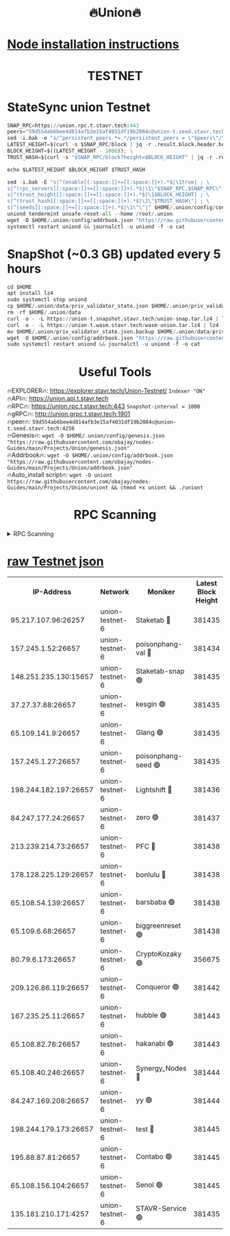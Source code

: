 <h1 align="center"> 🔥Union🔥</h1>

[Node installation instructions](https://github.com/obajay/nodes-Guides/tree/main/Projects/Union)
=

<h1 align="center"> TESTNET</h1>

# StateSync union Testnet
```python
SNAP_RPC=https://union.rpc.t.stavr.tech:443
peers="59d554ab6bee4d814afb3e15af4031df19b2084c@union-t.seed.stavr.tech:4256"
sed -i.bak -e "s/^persistent_peers *=.*/persistent_peers = \"$peers\"/" $HOME/.union/config/config.toml
LATEST_HEIGHT=$(curl -s $SNAP_RPC/block | jq -r .result.block.header.height); \
BLOCK_HEIGHT=$((LATEST_HEIGHT - 1000)); \
TRUST_HASH=$(curl -s "$SNAP_RPC/block?height=$BLOCK_HEIGHT" | jq -r .result.block_id.hash)

echo $LATEST_HEIGHT $BLOCK_HEIGHT $TRUST_HASH

sed -i.bak -E "s|^(enable[[:space:]]+=[[:space:]]+).*$|\1true| ; \
s|^(rpc_servers[[:space:]]+=[[:space:]]+).*$|\1\"$SNAP_RPC,$SNAP_RPC\"| ; \
s|^(trust_height[[:space:]]+=[[:space:]]+).*$|\1$BLOCK_HEIGHT| ; \
s|^(trust_hash[[:space:]]+=[[:space:]]+).*$|\1\"$TRUST_HASH\"| ; \
s|^(seeds[[:space:]]+=[[:space:]]+).*$|\1\"\"|" $HOME/.union/config/config.toml
uniond tendermint unsafe-reset-all --home /root/.union
wget -O $HOME/.union/config/addrbook.json "https://raw.githubusercontent.com/obajay/nodes-Guides/main/Projects/Union/addrbook.json"
systemctl restart uniond && journalctl -u uniond -f -o cat
```
# SnapShot (~0.3 GB) updated every 5 hours
```python
cd $HOME
apt install lz4
sudo systemctl stop uniond
cp $HOME/.union/data/priv_validator_state.json $HOME/.union/priv_validator_state.json.backup
rm -rf $HOME/.union/data
curl -o - -L https://union-t.snapshot.stavr.tech/union-snap.tar.lz4 | lz4 -c -d - | tar -x -C $HOME/.union --strip-components 2
curl -o - -L https://union-t.wasm.stavr.tech/wasm-union.tar.lz4 | lz4 -c -d - | tar -x -C $HOME/.union --strip-components 2
mv $HOME/.union/priv_validator_state.json.backup $HOME/.union/data/priv_validator_state.json
wget -O $HOME/.union/config/addrbook.json "https://raw.githubusercontent.com/obajay/nodes-Guides/main/Projects/Union/addrbook.json"
sudo systemctl restart uniond && journalctl -u uniond -f -o cat
```
 <h1 align="center"> Useful Tools</h1>
 
🔥EXPLORER🔥: https://explorer.stavr.tech/Union-Testnet/        `Indexer "ON"` \
🔥API🔥:      https://union.api.t.stavr.tech \
🔥RPC🔥:      https://union.rpc.t.stavr.tech:443              `Snapshot-interval = 1000` \
🔥gRPC🔥:     http://union.grpc.t.stavr.tech:1901 \
🔥peer🔥:     `59d554ab6bee4d814afb3e15af4031df19b2084c@union-t.seed.stavr.tech:4256` \
🔥Genesis🔥:     `wget -O $HOME/.union/config/genesis.json "https://raw.githubusercontent.com/obajay/nodes-Guides/main/Projects/Union/genesis.json"` \
🔥Addrbook🔥: ```wget -O $HOME/.union/config/addrbook.json "https://raw.githubusercontent.com/obajay/nodes-Guides/main/Projects/Union/addrbook.json"``` \
🔥Auto_install script🔥:  `wget -O uniont https://raw.githubusercontent.com/obajay/nodes-Guides/main/Projects/Union/uniont && chmod +x uniont && ./uniont`

<h1 align="center"> RPC Scanning</h1>

<details>
<summary>RPC Scanning</summary>

<h2 align="center"> We scan nodes in real time every 4 hours. And we provide the final result of RPC endpoints.
We cannot influence the operation of these nodes in any way. </h2>


```python
If Voting Power is higher than 0 --> then the Node is a validator of the network and may be subject to attack and be a potential threat to the chain.
```
```python
We marked such validators with a red symbol
```

</details>

[raw Testnet json](https://rpc-check.uniont.stavr.tech/uniont/rpc-uniont-result.json)
=



<table><tr><th>IP-Address</th><th>Network</th><th>Moniker</th><th>Latest Block Height</th><th>Earliest Block Height</th><th>Catching Up</th><th>Tx Index</th><th>Voting Power</th><th>Scan Time</th></tr><tr><td>95.217.107.96:26257</td><td>union-testnet-6</td><td>Staketab 🔴</td><td>381435</td><td>1</td><td>False</td><td>on</td><td>1000002</td><td>2024-03-10T10:39:29.675389705UTC</td></tr><tr><td>157.245.1.52:26657</td><td>union-testnet-6</td><td>poisonphang-val 🔴</td><td>381434</td><td>1</td><td>False</td><td>on</td><td>1000000</td><td>2024-03-10T10:39:30.314382421UTC</td></tr><tr><td>148.251.235.130:15657</td><td>union-testnet-6</td><td>Staketab-snap 🟢</td><td>381435</td><td>1</td><td>False</td><td>on</td><td>0</td><td>2024-03-10T10:39:30.899488304UTC</td></tr><tr><td>37.27.37.88:26657</td><td>union-testnet-6</td><td>kesgin 🟢</td><td>381435</td><td>1</td><td>False</td><td>on</td><td>0</td><td>2024-03-10T10:39:31.243539960UTC</td></tr><tr><td>65.109.141.9:26657</td><td>union-testnet-6</td><td>Glang 🟢</td><td>381435</td><td>1</td><td>False</td><td>on</td><td>0</td><td>2024-03-10T10:39:35.630046287UTC</td></tr><tr><td>157.245.1.27:26657</td><td>union-testnet-6</td><td>poisonphang-seed 🟢</td><td>381435</td><td>1</td><td>False</td><td>on</td><td>0</td><td>2024-03-10T10:39:36.512663334UTC</td></tr><tr><td>198.244.182.197:26657</td><td>union-testnet-6</td><td>Lightshift 🔴</td><td>381436</td><td>1</td><td>False</td><td>on</td><td>1000000</td><td>2024-03-10T10:39:38.849358600UTC</td></tr><tr><td>84.247.177.24:26657</td><td>union-testnet-6</td><td>zero 🟢</td><td>381437</td><td>1</td><td>False</td><td>on</td><td>0</td><td>2024-03-10T10:39:45.525683752UTC</td></tr><tr><td>213.239.214.73:26657</td><td>union-testnet-6</td><td>PFC 🔴</td><td>381438</td><td>1</td><td>False</td><td>on</td><td>1000001</td><td>2024-03-10T10:39:49.823191866UTC</td></tr><tr><td>178.128.225.129:26657</td><td>union-testnet-6</td><td>bonlulu 🔴</td><td>381438</td><td>1</td><td>False</td><td>on</td><td>1000000</td><td>2024-03-10T10:39:50.461546864UTC</td></tr><tr><td>65.108.54.139:26657</td><td>union-testnet-6</td><td>barsbaba 🟢</td><td>381438</td><td>1</td><td>False</td><td>on</td><td>0</td><td>2024-03-10T10:39:50.800286493UTC</td></tr><tr><td>65.109.6.68:26657</td><td>union-testnet-6</td><td>biggreenreset 🟢</td><td>381438</td><td>1</td><td>False</td><td>on</td><td>0</td><td>2024-03-10T10:39:53.228995119UTC</td></tr><tr><td>80.79.6.173:26657</td><td>union-testnet-6</td><td>CryptoKozaky 🟢</td><td>356675</td><td>1</td><td>False</td><td>on</td><td>0</td><td>2024-03-10T10:39:55.675640498UTC</td></tr><tr><td>209.126.86.119:26657</td><td>union-testnet-6</td><td>Conqueror 🟢</td><td>381442</td><td>1</td><td>False</td><td>on</td><td>0</td><td>2024-03-10T10:40:14.688823770UTC</td></tr><tr><td>167.235.25.11:26657</td><td>union-testnet-6</td><td>hubble 🟢</td><td>381443</td><td>1</td><td>False</td><td>on</td><td>0</td><td>2024-03-10T10:40:21.074896002UTC</td></tr><tr><td>65.108.82.76:26657</td><td>union-testnet-6</td><td>hakanabi 🟢</td><td>381443</td><td>1</td><td>False</td><td>on</td><td>0</td><td>2024-03-10T10:40:21.457481001UTC</td></tr><tr><td>65.108.40.246:26657</td><td>union-testnet-6</td><td>Synergy_Nodes 🔴</td><td>381444</td><td>1</td><td>False</td><td>on</td><td>1000001</td><td>2024-03-10T10:40:27.880097041UTC</td></tr><tr><td>84.247.169.208:26657</td><td>union-testnet-6</td><td>yy 🟢</td><td>381444</td><td>1</td><td>False</td><td>on</td><td>0</td><td>2024-03-10T10:40:28.213050649UTC</td></tr><tr><td>198.244.179.173:26657</td><td>union-testnet-6</td><td>test 🔴</td><td>381445</td><td>1</td><td>False</td><td>on</td><td>1</td><td>2024-03-10T10:40:30.566089699UTC</td></tr><tr><td>195.88.87.81:26657</td><td>union-testnet-6</td><td>Contabo 🟢</td><td>381445</td><td>1</td><td>False</td><td>on</td><td>0</td><td>2024-03-10T10:40:30.893800618UTC</td></tr><tr><td>65.108.156.104:26657</td><td>union-testnet-6</td><td>Senol 🟢</td><td>381445</td><td>1</td><td>False</td><td>on</td><td>0</td><td>2024-03-10T10:40:31.236100284UTC</td></tr><tr><td>135.181.210.171:4257</td><td>union-testnet-6</td><td>STAVR-Service 🟢</td><td>381435</td><td>376001</td><td>False</td><td>on</td><td>0</td><td>2024-03-10T10:39:30.661814335UTC</td></tr></table>
